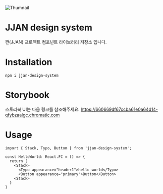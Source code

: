 ![Thumnail](https://github.com/jjan-project/jjan_design_system/assets/64501757/d5e27320-1da8-4c7a-a9c5-6af6917b4758)

# JJAN design system

짠(JJAN) 프로젝트 컴포넌트 라이브러리 저장소 입니다.

# Installation

```
npm i jjan-design-system
```

# Storybook

스토리북 UI는 다음 링크를 참조해주세요. https://660669df67ccba61e0a64d14-qfybzaalgc.chromatic.com

# Usage

```tsx
import { Stack, Typo, Button } from 'jjan-design-system'; 

const HelloWorld: React.FC = () => {
  return (
    <Stack>
      <Typo appearance="header1">hello world</Typo>
      <Button appearance="primary">Button</Button>
    <Stack>
  )
}
```
